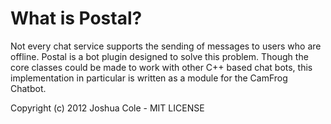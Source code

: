 # What is Postal?

Not every chat service supports the sending of messages to users who are offline. Postal is a bot plugin designed to solve this problem. Though the core classes could be made to work with other C++ based chat bots, this implementation in particular is written as a module for the CamFrog Chatbot.

Copyright (c) 2012 Joshua Cole - MIT LICENSE
